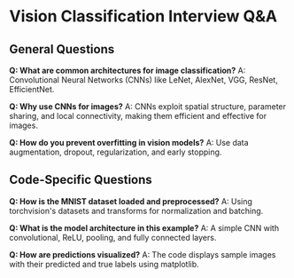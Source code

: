 # Vision Classification Interview Q&A

## General Questions

**Q: What are common architectures for image classification?**
A: Convolutional Neural Networks (CNNs) like LeNet, AlexNet, VGG, ResNet, EfficientNet.

**Q: Why use CNNs for images?**
A: CNNs exploit spatial structure, parameter sharing, and local connectivity, making them efficient and effective for images.

**Q: How do you prevent overfitting in vision models?**
A: Use data augmentation, dropout, regularization, and early stopping.

## Code-Specific Questions

**Q: How is the MNIST dataset loaded and preprocessed?**
A: Using torchvision's datasets and transforms for normalization and batching.

**Q: What is the model architecture in this example?**
A: A simple CNN with convolutional, ReLU, pooling, and fully connected layers.

**Q: How are predictions visualized?**
A: The code displays sample images with their predicted and true labels using matplotlib. 